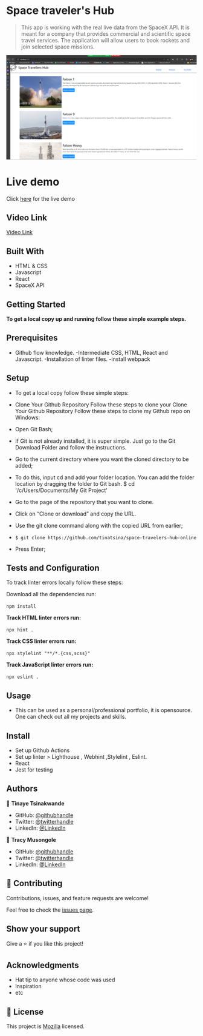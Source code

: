 # Space traveler's Hub

> This app is working with the real live data from the SpaceX API.  It is meant for a company that provides commercial and scientific space travel services. The application will allow users to book rockets and join selected space missions.

![Webapp Image](./src/components/assets/readme.png)

# Live demo

Click [here](https://space-uber.netlify.app/) for the live demo

## Video Link

[Video Link](https://www.loom.com/share/794ab9a987b04ddd9c50645aab84f747)
## Built With

- HTML & CSS
- Javascript
- React
- SpaceX API

## Getting Started

**To get a local copy up and running follow these simple example steps.**

## Prerequisites

- Github flow knowledge. -Intermediate CSS, HTML, React and Javascript. -Installation of linter files. -install webpack

## Setup

- To get a local copy follow these simple steps:

- Clone Your Github Repository Follow these steps to clone your Clone Your Github Repository Follow these steps to clone my Github repo on Windows:

- Open Git Bash;

- If Git is not already installed, it is super simple. Just go to the Git Download Folder and follow the instructions.

- Go to the current directory where you want the cloned directory to be added;

- To do this, input cd and add your folder location. You can add the folder location by dragging the folder to Git bash.
$ cd '/c/Users/Documents/My Git Project'

- Go to the page of the repository that you want to clone.

- Click on “Clone or download” and copy the URL.

- Use the git clone command along with the copied URL from earlier;

- `$ git clone https://github.com/tinatsina/space-travelers-hub-online`

- Press Enter;

## Tests and Configuration

To track linter errors locally follow these steps:

Download all the dependencies run:

`npm install`

**Track HTML linter errors run:**

`npx hint .`

**Track CSS linter errors run:**

`npx stylelint "**/*.{css,scss}"`

**Track JavaScript linter errors run:**

`npx eslint .`

## Usage

- This can be used as a personal/professional portfolio, it is opensource. One can check out all my projects and skills.

## Install

- Set up Github Actions
- Set up linter > Lighthouse , Webhint ,Stylelint , Eslint.
- React
- Jest for  testing

## Authors

👤 **Tinaye Tsinakwande**

- GitHub: [@githubhandle](https://github.com/tinatsina)
- Twitter: [@twitterhandle](https://twitter.com/tracy_muso)
- LinkedIn: [@LinkedIn](https://linkedin.com/in/tracy-muso/)

👤 **Tracy Musongole**

- GitHub: [@githubhandle](https://github.com/TracyMuso)
- Twitter: [@twitterhandle](https://twitter.com/tracy_muso)
- LinkedIn: [@LinkedIn](https://linkedin.com/in/tracy-muso/)

## 🤝 Contributing

Contributions, issues, and feature requests are welcome!

Feel free to check the [issues page](https://github.com/tinatsina/space-travelers-hub-online/issues).

## Show your support

Give a ⭐️ if you like this project!

## Acknowledgments

- Hat tip to anyone whose code was used
- Inspiration
- etc

## 📝 License

This project is [Mozilla](./LICENSE) licensed.
